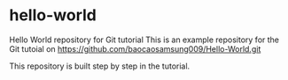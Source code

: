 # hello-world
Hello World repository for Git tutorial
This is an example repository for the Git tutoial on https://github.com/baocaosamsung009/Hello-World.git

This repository is built step by step in the tutorial.